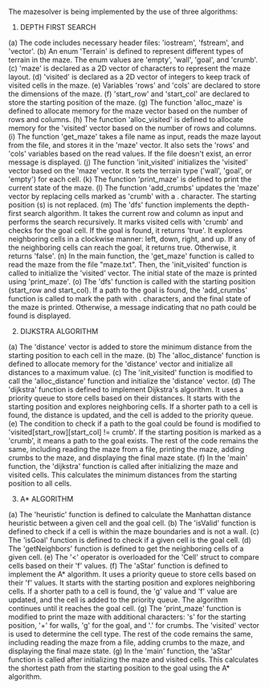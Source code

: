 The mazesolver is being implemented by the use of three algorithms:

1. DEPTH FIRST SEARCH
   
(a) The code includes necessary header files: 'iostream', 'fstream', and 'vector'.
(b) An enum 'Terrain' is defined to represent different types of terrain in the maze. The enum values are 'empty', 'wall', 'goal', and 'crumb'.
(c) 'maze' is declared as a 2D vector of characters to represent the maze layout.
(d) 'visited' is declared as a 2D vector of integers to keep track of visited cells in the maze.
(e) Variables 'rows' and 'cols' are declared to store the dimensions of the maze.
(f) 'start_row' and 'start_col' are declared to store the starting position of the maze.
(g) The function 'alloc_maze' is defined to allocate memory for the maze vector based on the number of rows and columns.
(h) The function 'alloc_visited' is defined to allocate memory for the 'visited' vector based on the number of rows and columns.
(i) The function 'get_maze' takes a file name as input, reads the maze layout from the file, and stores it in the 'maze' vector. It also sets the 'rows' and 'cols' variables based on the read values.
     If the file doesn't exist, an error message is displayed.
(j) The function 'init_visited' initializes the 'visited' vector based on the 'maze' vector. It sets the terrain type ('wall', 'goal', or 'empty') for each cell.
(k) The function 'print_maze' is defined to print the current state of the maze.
(l) The function 'add_crumbs' updates the 'maze' vector by replacing cells marked as 'crumb' with a . character. The starting position (s) is not replaced.
(m) The 'dfs' function implements the depth-first search algorithm. It takes the current row and column as input and performs the search recursively. It marks visited cells with 'crumb'
    and checks for the goal cell. If the goal is found, it returns 'true'. It explores neighboring cells in a clockwise manner: left, down, right, and up. If any of the neighboring cells can
    reach the goal, it returns true. Otherwise, it returns 'false'.
(n) In the main function, the 'get_maze' function is called to read the maze from the file "maze.txt". Then, the 'init_visited' function is called to initialize the 'visited' vector.
    The initial state of the maze is printed using 'print_maze'.
(o) The 'dfs' function is called with the starting position (start_row and start_col). If a path to the goal is found, the 'add_crumbs' function is called to mark the path with .
    characters, and the final state of the maze is printed. Otherwise, a message indicating that no path could be found is displayed.

2. DIJKSTRA ALGORITHM

(a) The 'distance' vector is added to store the minimum distance from the starting position to each cell in the maze.
(b) The 'alloc_distance' function is defined to allocate memory for the 'distance' vector and initialize all distances to a maximum value.
(c) The 'init_visited' function is modified to call the 'alloc_distance' function and initialize the 'distance' vector.
(d) The 'dijkstra' function is defined to implement Dijkstra's algorithm. It uses a priority queue to store cells based on their distances. It starts with the starting position and explores neighboring cells. If a shorter path to a cell is found, the distance is updated, and the cell is added to the priority queue.
(e) The condition to check if a path to the goal could be found is modified to 'visited[start_row][start_col] != crumb'. If the starting position is marked as a 'crumb', it means a path to the goal exists.
    The rest of the code remains the same, including reading the maze from a file, printing the maze, adding crumbs to the maze, and displaying the final maze state.
(f) In the 'main' function, the 'dijkstra' function is called after initializing the maze and visited cells. This calculates the minimum distances from the starting position to all cells.

3. A* ALGORITHM

(a) The 'heuristic' function is defined to calculate the Manhattan distance heuristic between a given cell and the goal cell.
(b) The 'isValid' function is defined to check if a cell is within the maze boundaries and is not a wall.
(c) The 'isGoal' function is defined to check if a given cell is the goal cell.
(d) The 'getNeighbors' function is defined to get the neighboring cells of a given cell.
(e) The '<' operator is overloaded for the 'Cell' struct to compare cells based on their 'f' values.
(f) The 'aStar' function is defined to implement the A* algorithm. It uses a priority queue to store cells based on their 'f' values. It starts with the starting position and explores neighboring cells. If a shorter path to a cell is found, the 'g' value and 'f' value are updated, and the cell is added to the priority queue. The algorithm continues until it reaches the goal cell.
(g) The 'print_maze' function is modified to print the maze with additional characters: 's' for the starting position, '+' for walls, 'g' for the goal, and '.' for crumbs. The 'visited' vector is used to determine the cell type.
The rest of the code remains the same, including reading the maze from a file, adding crumbs to the maze, and displaying the final maze state.
(g) In the 'main' function, the 'aStar' function is called after initializing the maze and visited cells. This calculates the shortest path from the starting position to the goal using the A* algorithm.

